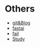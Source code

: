 # Others

* [git&Blog](/Others/git&Blog)
* [fastai](/Others/fastai)
* [fail](/Others/fail)
* [Study](/Others/study)